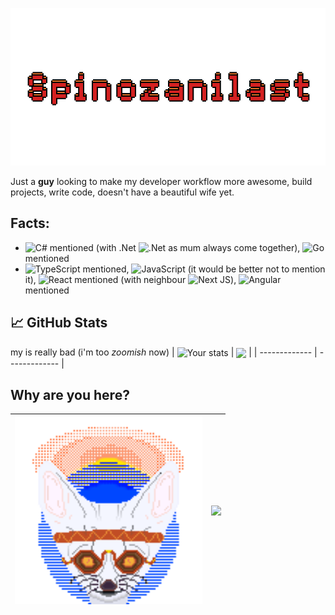 <div align="center">

[![spinozanilast](https://raw.githubusercontent.com/Spinozanilast/spinozanilast/refs/heads/master/assets/spinozanilast-nickname-outlined.png)](https://spinozanilast.github.io/personal/)

</div>

Just a **guy** looking to make my developer workflow more awesome, build projects, write code, doesn't have a beautiful wife yet.

## Facts: 
* ![C#](https://img.shields.io/badge/c%23-%23239120.svg?style=for-the-badge&logo=csharp&logoColor=white) mentioned (with .Net 	![.Net](https://img.shields.io/badge/.NET-5C2D91?style=for-the-badge&logo=.net&logoColor=white) as mum always come together), ![Go](https://img.shields.io/badge/go-%2300ADD8.svg?style=for-the-badge&logo=go&logoColor=white) mentioned
* ![TypeScript](https://img.shields.io/badge/typescript-%23007ACC.svg?style=for-the-badge&logo=typescript&logoColor=white) mentioned, ![JavaScript](https://img.shields.io/badge/javascript-%23323330.svg?style=for-the-badge&logo=javascript&logoColor=%23F7DF1E) (it would be better not to mention it), ![React](https://img.shields.io/badge/react-%2320232a.svg?style=for-the-badge&logo=react&logoColor=%2361DAFB) mentioned (with neighbour ![Next JS](https://img.shields.io/badge/Next-black?style=for-the-badge&logo=next.js&logoColor=white)), ![Angular](https://img.shields.io/badge/angular-%23DD0031.svg?style=for-the-badge&logo=angular&logoColor=white) mentioned

## 📈 GitHub Stats
my is really bad (i'm too *zoomish* now)
| <img align="center" src="https://github-readme-stats.vercel.app/api?username=spinozanilast&show_icons=true&theme=radical" alt="Your stats" /> | <img align="center" src="https://github-readme-stats.vercel.app/api/top-langs/?username=spinozanilast&layout=compact&theme=radical&hide=html,css" /> |
| ------------- | ------------- |

## Why are you here?

|  <img src="assets/spinozanilast.gif" width="300"  /> | <img src="https://media1.giphy.com/media/v1.Y2lkPTc5MGI3NjExZXNid25ieXN4cGJtam9vZmE1dmhjcWg1bWJzc3BlcWo3eGtjdnltMCZlcD12MV9pbnRlcm5hbF9naWZfYnlfaWQmY3Q9Zw/EwjwdDEOyMZZLVUxWN/giphy.gif"/> | 
| ------------- | ------------- |

